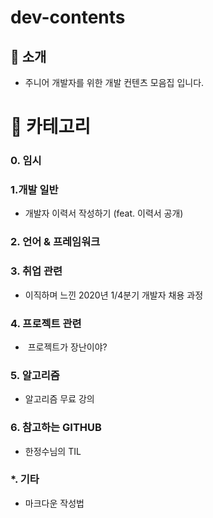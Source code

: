 # dev-contents

## 📣 소개

- 주니어 개발자를 위한 개발 컨텐츠 모음집 입니다.



# 🔎 카테고리

### 0. 임시



### 1.개발 일반

- <a src='https://brunch.co.kr/@hee072794/132?fbclid=IwAR24v7GIQWsEhWa9bhv7nP36cyZsYqcFb8oSEdsrCOWjInHD8k6vrqO_xG'>개발자 이력서 작성하기 (feat. 이력서 공개)</a>



### 2. 언어 & 프레임워크



### 3. 취업 관련

- <a src="https://perade.github.io/blog/2020-recruitment/">이직하며 느낀 2020년 1/4분기 개발자 채용 과정</a>



### 4. 프로젝트 관련

- <a src="https://woowabros.github.io/experience/2018/11/12/toy-project.html"> 프로젝트가 장난이야?</a>



### 5. 알고리즘

- <a src="[https://www.inflearn.com/course/%EC%95%8C%EA%B3%A0%EB%A6%AC%EC%A6%98-%EA%B0%95%EC%A2%8C#](https://www.inflearn.com/course/알고리즘-강좌#)"> 알고리즘 무료 강의 </a>



### 6. 참고하는 GITHUB

- <a src="https://github.com/Integerous/TIL">한정수님의 TIL</a>



### *. 기타

- <a src="[https://ko.wikipedia.org/wiki/%EB%A7%88%ED%81%AC%EB%8B%A4%EC%9A%B4](https://ko.wikipedia.org/wiki/마크다운)">마크다운 작성법</a>

